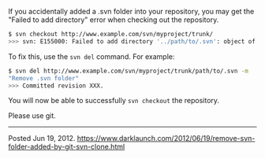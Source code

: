 If you accidentally added a .svn folder into your repository, you may get the "Failed to add directory" error when checking out the repository.

```bash
$ svn checkout http://www.example.com/svn/myproject/trunk/
>>> svn: E155000: Failed to add directory '../path/to/.svn': object of the same name as the administrative directory
```

To fix this, use the `svn del` command. For example:

```bash
$ svn del http://www.example.com/svn/myproject/trunk/path/to/.svn -m
"Remove .svn folder"
>>> Committed revision XXX.
```

You will now be able to successfully `svn checkout` the repository.

Please use git.

---


Posted Jun 19, 2012.
https://www.darklaunch.com/2012/06/19/remove-svn-folder-added-by-git-svn-clone.html